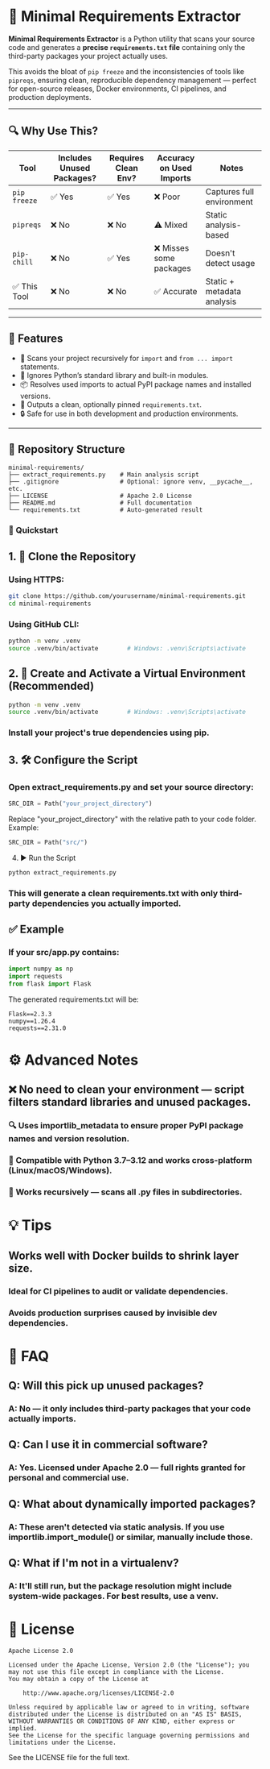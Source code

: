 # 🧪 Minimal Requirements Extractor

**Minimal Requirements Extractor** is a Python utility that scans your source code and generates a **precise `requirements.txt` file** containing only the third-party packages your project actually uses.

This avoids the bloat of `pip freeze` and the inconsistencies of tools like `pipreqs`, ensuring clean, reproducible dependency management — perfect for open-source releases, Docker environments, CI pipelines, and production deployments.

---

## 🔍 Why Use This?

| Tool        | Includes Unused Packages? | Requires Clean Env? | Accuracy on Used Imports | Notes                       |
|-------------|---------------------------|----------------------|---------------------------|-----------------------------|
| `pip freeze`| ✅ Yes                    | ✅ Yes               | ❌ Poor                   | Captures full environment   |
| `pipreqs`   | ❌ No                     | ❌ No                | ⚠️ Mixed                  | Static analysis-based       |
| `pip-chill` | ❌ No                     | ✅ Yes               | ❌ Misses some packages   | Doesn't detect usage        |
| ✅ This Tool| ❌ No                     | ❌ No                | ✅ Accurate               | Static + metadata analysis  |

---

## 🧠 Features

- 📂 Scans your project recursively for `import` and `from ... import` statements.
- 🚫 Ignores Python’s standard library and built-in modules.
- 📦 Resolves used imports to actual PyPI package names and installed versions.
- 🧪 Outputs a clean, optionally pinned `requirements.txt`.
- 🔒 Safe for use in both development and production environments.

---

## 📁 Repository Structure

```text
minimal-requirements/
├── extract_requirements.py    # Main analysis script
├── .gitignore                 # Optional: ignore venv, __pycache__, etc.
├── LICENSE                    # Apache 2.0 License
├── README.md                  # Full documentation
└── requirements.txt           # Auto-generated result
```

### 🚀 Quickstart

## 1. 🔁 Clone the Repository
### Using HTTPS:

```bash
git clone https://github.com/yourusername/minimal-requirements.git
cd minimal-requirements
```

### Using GitHub CLI:
```bash
python -m venv .venv
source .venv/bin/activate        # Windows: .venv\Scripts\activate
```

## 2. 🧪 Create and Activate a Virtual Environment (Recommended)
```bash
python -m venv .venv
source .venv/bin/activate        # Windows: .venv\Scripts\activate
```
### Install your project's true dependencies using pip.

## 3. 🛠️ Configure the Script
### Open extract_requirements.py and set your source directory:

```python
SRC_DIR = Path("your_project_directory")
```
Replace "your_project_directory" with the relative path to your code folder. Example:
```python
SRC_DIR = Path("src/")
```
4. ▶️ Run the Script
```bash
python extract_requirements.py
```
### This will generate a clean requirements.txt with only third-party dependencies you actually imported.

## ✅ Example
### If your src/app.py contains:

```python
import numpy as np
import requests
from flask import Flask
```
The generated requirements.txt will be:

```text
Flask==2.3.3
numpy==1.26.4
requests==2.31.0
```
# ⚙️ Advanced Notes
## ❌ No need to clean your environment — script filters standard libraries and unused packages.

### 🔍 Uses importlib_metadata to ensure proper PyPI package names and version resolution.

### 🧠 Compatible with Python 3.7–3.12 and works cross-platform (Linux/macOS/Windows).

### 🔁 Works recursively — scans all .py files in subdirectories.

# 💡 Tips
## Works well with Docker builds to shrink layer size.

### Ideal for CI pipelines to audit or validate dependencies.

### Avoids production surprises caused by invisible dev dependencies.

# 🧬 FAQ
## Q: Will this pick up unused packages?
### A: No — it only includes third-party packages that your code actually imports.

## Q: Can I use it in commercial software?
### A: Yes. Licensed under Apache 2.0 — full rights granted for personal and commercial use.

## Q: What about dynamically imported packages?
### A: These aren't detected via static analysis. If you use importlib.import_module() or similar, manually include those.

## Q: What if I'm not in a virtualenv?
### A: It'll still run, but the package resolution might include system-wide packages. For best results, use a venv.

# 📜 License
```pgsql
Apache License 2.0

Licensed under the Apache License, Version 2.0 (the "License"); you may not use this file except in compliance with the License.  
You may obtain a copy of the License at

    http://www.apache.org/licenses/LICENSE-2.0

Unless required by applicable law or agreed to in writing, software distributed under the License is distributed on an "AS IS" BASIS,  
WITHOUT WARRANTIES OR CONDITIONS OF ANY KIND, either express or implied.  
See the License for the specific language governing permissions and limitations under the License.
```
See the LICENSE file for the full text.


